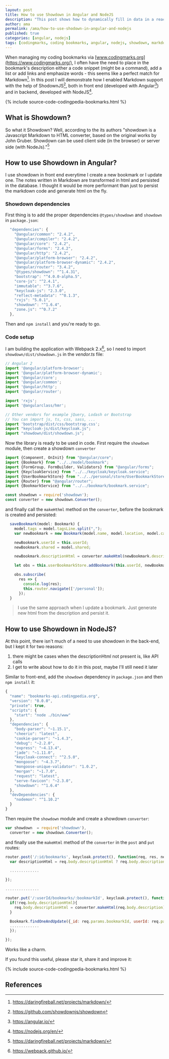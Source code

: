 ```yaml
---
layout: post
title: How to use Showdown in Angular and NodeJS
description: "This post shows how to dynamically fill in data in a reactive form field, based on other field's data"
author: ama
permalink: /ama/how-to-use-shodown-in-angular-and-nodejs
published: true
categories: [angular, nodejs]
tags: [codingmarks, coding bookmarks, angular, nodejs, showdown, markdown]
---
```


When managing my coding bookmarks via [www.codingmarks.org](https://www.codingmarks.org/), I often have the need to place in the bookmark's description either a code snippet (might be a command), add a list or add links and emphasize words - this seems like a perfect match for Markdown[^1]. In this post I will demonstrate how I enabled Markdown support with the help of ShodownJS[^2], both in front end (developed with Angular[^3]) and in backend, developed with NodeJS[^4].

[^1]: <https://daringfireball.net/projects/markdown/>
[^2]: <https://github.com/showdownjs/showdown>
[^3]: <https://angular.io/>
[^4]: <https://nodejs.org/en/>

{% include source-code-codingpedia-bookmarks.html %}

<!--more-->

## What is Showdown?
So what it Showdown? Well, according to the its authors "showdown is a Javascript Markdown to HTML converter, based on the original works by John Gruber. Showdown can be used client side (in the browser) or server side (with NodeJs)."[^1]

## How to use Showdown in Angular?

I use showdown in front end everytime I create a new bookmark or I update one. The notes written in Markdown are transformed in html and persisted in the database. I thought it would be more performant than just to persist the markdown code
 and generate html on the fly.

### Showdown dependencies

First thing is to add the proper dependencies `@types/showdown` and `showdown` in `package.json`:

```js
  "dependencies": {
    "@angular/common": "2.4.2",
    "@angular/compiler": "2.4.2",
    "@angular/core": "2.4.2",
    "@angular/forms": "2.4.2",
    "@angular/http": "2.4.2",
    "@angular/platform-browser": "2.4.2",
    "@angular/platform-browser-dynamic": "2.4.2",
    "@angular/router": "3.4.2",
    "@types/showdown": "^1.4.31",
    "bootstrap": "^4.0.0-alpha.5",
    "core-js": "^2.4.1",
    "immutable": "^3.7.6",
    "keycloak-js": "2.3.0",
    "reflect-metadata": "^0.1.3",
    "rxjs": "5.0.1",
    "showdown": "^1.6.4",
    "zone.js": "^0.7.2"
  },
```

Then  and `npm install` and you're ready to go.

### Code setup

I am building the application with Webpack 2.x[^5], so I need to import `showdown/dist/showdown.js` in the _vendor.ts_ file:

[^5]: <https://webpack.github.io/>

```typescript
// Angular 2
import '@angular/platform-browser';
import '@angular/platform-browser-dynamic';
import '@angular/core';
import '@angular/common';
import '@angular/http';
import '@angular/router';

import 'rxjs';
import '@angularclass/hmr';

// Other vendors for example jQuery, Lodash or Bootstrap
// You can import js, ts, css, sass, ...
import 'bootstrap/dist/css/bootstrap.css';
import "keycloak-js/dist/keycloak.js";
import "showdown/dist/showdown.js";
```

Now the library is ready to be used in code. First require the `showdown` module, then create a  showdown `converter`

```typescript
import {Component, OnInit} from "@angular/core";
import {Bookmark} from "../../model/bookmark";
import {FormGroup, FormBuilder, Validators} from "@angular/forms";
import {KeycloakService} from "../../keycloak/keycloak.service";
import {UserBookmarkStore} from "../../personal/store/UserBookmarkStore";
import {Router} from "@angular/router";
import {BookmarkService} from "../../bookmark/bookmark.service";

const showdown = require('showdown');
const converter = new showdown.Converter();
```

and finally call the `makeHthml` method on the `converter`, before the bookmark is created and persisted:

```typescript
  saveBookmark(model: Bookmark) {
    model.tags = model.tagsLine.split(",");
    var newBookmark = new Bookmark(model.name, model.location, model.category,model.tagsLine.split(","), model.description, null);

    newBookmark.userId = this.userId;
    newBookmark.shared = model.shared;

    newBookmark.descriptionHtml = converter.makeHtml(newBookmark.description);

    let obs = this.userBookmarkStore.addBookmark(this.userId, newBookmark);

    obs.subscribe(
      res => {
        console.log(res);
        this.router.navigate(['/personal']);
      });
  }
```

> I use the same approach when I update a bookmark. Just generate new html from the description and persist it.

## How to use Showdown in NodeJS?

At this point, there isn't much of a need to use showdown in the back-end, but I kept it for two reasons:

1. there might be cases when the descriptionHtml not present is, like API calls
2. I get to write about how to do it in this post, maybe I'll still need it later

Similar to front-end, add the `showdown` dependency in `package.json` and then `npm install` it:

```javascript
{
  "name": "bookmarks-api.codingpedia.org",
  "version": "0.0.0",
  "private": true,
  "scripts": {
    "start": "node ./bin/www"
  },
  "dependencies": {
    "body-parser": "~1.15.1",
    "cheerio": "latest",
    "cookie-parser": "~1.4.3",
    "debug": "~2.2.0",
    "express": "~4.13.4",
    "jade": "~1.11.0",
    "keycloak-connect": "^2.5.0",
    "mongoose": "~4.3.7",
    "mongoose-unique-validator": "1.0.2",
    "morgan": "~1.7.0",
    "request": "latest",
    "serve-favicon": "~2.3.0",
    "showdown": "^1.6.4"
  },
  "devDependencies": {
    "nodemon": "^1.10.2"
  }
}
```

Then require the `showdown` module and create a showdown `converter`:

```javascript
var showdown  = require('showdown'),
  converter = new showdown.Converter();
```

and finally use the `makeHtml` method of the  `converter` in the `post` and `put` routes:

```javascript
router.post('/:id/bookmarks', keycloak.protect(), function(req, res, next){
  var descriptionHtml = req.body.descriptionHtml ? req.body.descriptionHtml: converter.makeHtml(req.body.description);

  .............

});

...............

router.put('/:userId/bookmarks/:bookmarkId', keycloak.protect(), function(req, res, next) {
  if(!req.body.descriptionHtml){
    req.body.descriptionHtml = converter.makeHtml(req.body.description);
  }

  Bookmark.findOneAndUpdate({_id: req.params.bookmarkId, userId: req.params.userId}, req.body, {new: true}, function(err, bookmark){
  .............
  });

});
```

Works like a charm.

If you found this useful, please star it, share it and improve it:

{% include source-code-codingpedia-bookmarks.html %}

## References

